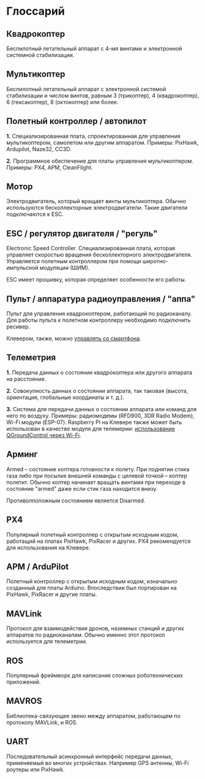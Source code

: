 # Глоссарий

## Квадрокоптер

Беспилотный летательный аппарат с 4-мя винтами и электронной системной стабилизации.

## Мультикоптер

Беспилотный летательный аппарат с электронной системой стабилизации и числом винтов, равным 3 (трикоптер), 4 (квадрокоптер), 6 (гексакоптер), 8 (октокоптер) или более.

## Полетный контроллер / автопилот

**1\.** Специализированная плата, спроектированная для управления мультикоптером, самолетом или другим аппаратом. Примеры:
PixHawk, Ardupilot, Naze32, CC3D.

**2\.** Программное обеспечение для платы управления мультикоптером. Примеры: PX4, APM, CleanFlight.

## Мотор

Электродвигатель, который вращает винты мультикоптера. Обычно используются бесколлекторные электродвигатели. Такие двигатели подключаются к ESC.

## ESC / регулятор двигателя / "регуль"

Electronic Speed Controller. Специализированная плата, которая управляет скоростью вращения бесколлекторного электродвигателя. Управляется полетным контроллером при помощи широтно-импульсной модуляции (ШИМ).

ESC имеет прошивку, которая определяет особенности его работы.

## Пульт / аппаратура радиоуправления / "аппа"

Пульт для управления квадрокоптером, работающий по радиоканалу. Для работы пульта к полетном контроллеру необходимо подключить ресивер.

Клевером, также, можно [управлять со смартфона](rc.md).

## Телеметрия

**1\.** Передача данных о состоянии квадрокоптера или другого аппарата на расстояние.

**2\.** Совокупность данных о состоянии аппарата, так таковая (высота, ориентация, глобальные координаты и т. д.).

**3\.** Система для передачи данных о состоянии аппарата или команд для него по воздуху. Примеры: радиомодемы (RFD900, 3DR Radio Modem), Wi-Fi модули (ESP-07). Raspberry Pi на Клевере также может быть использован в качестве модуля для телемерии: [использование QGroundControl через Wi-Fi](gcs_bridge.md).

## Арминг

Armed – состояние коптера готовности к полету. При поднятии стика газа либо при посылке внешней команды с целевой точкой – коптер полетит. Обычно коптер начинает вращать винтами при переходе в состояние "armed" даже если стик газа находится внизу.

Противолположным состоянием является Disarmed.

## PX4

Популярный полетный контроллер с открытым исходным кодом, работащий на платах PixHawk, PixRacer и других. PX4 рекомендуется для использования на Клевере.

## APM / ArduPilot

Полетный контроллер с открытым исходным кодом, изначально созданный для платы Arduino. Впоследствии был портирован на PixHawk, PixRacer и другие платы.

## MAVLink

Протокол для взаимодействия дронов, наземных станций и других аппаратов по радиоканалам. Обычно именно этот протокол используется для телеметрии.

## ROS

Популярный фреймворк для написания сложных роботехнических приложений.

## MAVROS

Библиотека-связующее звено между аппаратом, работающем по протоколу MAVLink, и ROS.

## UART

Последовательный асинхронный интерфейс передачи данных, применяемый во многих устройствах. Например GPS антенны, Wi-Fi роутеры или PixHawk.